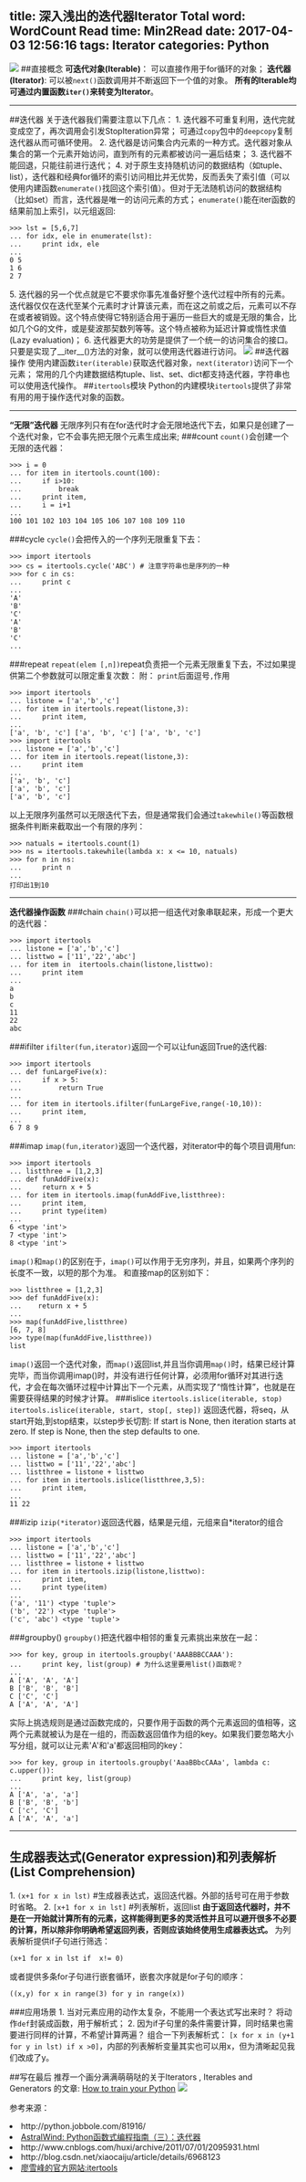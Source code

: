 title: 深入浅出的迭代器Iterator
Total word: WordCount
Read time: Min2Read
date: 2017-04-03 12:56:16
tags: Iterator
categories: Python
---
![](http://7xk19o.com1.z0.glb.clouddn.com/iterable-vs-iterator.png)
##直接概念
**可迭代对象(Iterable)**： 可以直接作用于for循环的对象；
**迭代器(Iterator)**: 可以被``next()``函数调用并不断返回下一个值的对象。
**所有的Iterable均可通过内置函数``iter()``来转变为Iterator**。
<!--more-->

---
##迭代器
关于迭代器我们需要注意以下几点：
1\. 迭代器不可重复利用，迭代完就变成空了，再次调用会引发StopIteration异常；
    可通过``copy``包中的``deepcopy``复制迭代器从而可循环使用。
2\. 迭代器是访问集合内元素的一种方式。迭代器对象从集合的第一个元素开始访问，直到所有的元素都被访问一遍后结束；
3\. 迭代器不能回退，只能往前进行迭代；
4\. 对于原生支持随机访问的数据结构（如tuple、list），迭代器和经典for循环的索引访问相比并无优势，反而丢失了索引值（可以使用内建函数``enumerate()``找回这个索引值）。但对于无法随机访问的数据结构（比如set）而言，迭代器是唯一的访问元素的方式；
``enumerate()``能在iter函数的结果前加上索引，以元组返回:
```
>>> lst = [5,6,7]
... for idx, ele in enumerate(lst):
...     print idx, ele
...     
0 5
1 6
2 7
```
5\. 迭代器的另一个优点就是它不要求你事先准备好整个迭代过程中所有的元素。迭代器仅仅在迭代至某个元素时才计算该元素，而在这之前或之后，元素可以不存在或者被销毁。这个特点使得它特别适合用于遍历一些巨大的或是无限的集合，比如几个G的文件，或是斐波那契数列等等。这个特点被称为延迟计算或惰性求值(Lazy evaluation)；
6\. 迭代器更大的功劳是提供了一个统一的访问集合的接口。只要是实现了__iter__()方法的对象，就可以使用迭代器进行访问。
![](http://7xk19o.com1.z0.glb.clouddn.com/python-advanced-building-on-the-foundation-102-638.jpg)
##迭代器操作
使用内建函数``iter(iterable)``获取迭代器对象，``next(iterator)``访问下一个元素；
常用的几个内建数据结构tuple、list、set、dict都支持迭代器，字符串也可以使用迭代操作。
##``itertools``模块
Python的内建模块``itertools``提供了非常有用的用于操作迭代对象的函数。

---
**“无限”迭代器**
无限序列只有在for迭代时才会无限地迭代下去，如果只是创建了一个迭代对象，它不会事先把无限个元素生成出来;
###count
``count()``会创建一个无限的迭代器：
```
>>> i = 0  
... for item in itertools.count(100):  
...     if i>10:  
...         break  
...     print item,
...     i = i+1 
...      
100 101 102 103 104 105 106 107 108 109 110
```
###cycle
``cycle()``会把传入的一个序列无限重复下去：
```
>>> import itertools
>>> cs = itertools.cycle('ABC') # 注意字符串也是序列的一种
>>> for c in cs:
...     print c
...
'A'
'B'
'C'
'A'
'B'
'C'
...
```
###repeat
``repeat(elem [,n])``repeat负责把一个元素无限重复下去，不过如果提供第二个参数就可以限定重复次数：
附： ``print``后面逗号``,``作用
```
>>> import itertools  
... listone = ['a','b','c']  
... for item in itertools.repeat(listone,3):  
...     print item,  
...     
['a', 'b', 'c'] ['a', 'b', 'c'] ['a', 'b', 'c']
>>> import itertools  
... listone = ['a','b','c']  
... for item in itertools.repeat(listone,3):  
...     print item
...     
['a', 'b', 'c']
['a', 'b', 'c']
['a', 'b', 'c']
```
以上无限序列虽然可以无限迭代下去，但是通常我们会通过``takewhile()``等函数根据条件判断来截取出一个有限的序列：
```
>>> natuals = itertools.count(1)
>>> ns = itertools.takewhile(lambda x: x <= 10, natuals)
>>> for n in ns:
...     print n
...
打印出1到10
```

---
**迭代器操作函数**
###chain
``chain()``可以把一组迭代对象串联起来，形成一个更大的迭代器：
```
>>> import itertools  
... listone = ['a','b','c']  
... listtwo = ['11','22','abc']  
... for item in  itertools.chain(listone,listtwo):  
...     print item
...     
a
b
c
11
22
abc
```
###ifilter
``ifilter(fun,iterator)``返回一个可以让fun返回True的迭代器:
```
>>> import itertools  
... def funLargeFive(x):  
...     if x > 5:  
...         return True  
...       
... for item in itertools.ifilter(funLargeFive,range(-10,10)):  
...     print item,  
...     
6 7 8 9
```
###imap
``imap(fun,iterator)``返回一个迭代器，对iterator中的每个项目调用fun:
```
>>> import itertools  
... listthree = [1,2,3]  
... def funAddFive(x):  
...     return x + 5  
... for item in itertools.imap(funAddFive,listthree):  
...     print item,  
...     print type(item)
...
6 <type 'int'>
7 <type 'int'>
8 <type 'int'>
```
``imap()``和``map()``的区别在于，``imap()``可以作用于无穷序列，并且，如果两个序列的长度不一致，以短的那个为准。
和直接map的区别如下：
```
>>> listthree = [1,2,3]  
>>> def funAddFive(x):     
...    return x + 5  
... 
>>> map(funAddFive,listthree)
[6, 7, 8]
>>> type(map(funAddFive,listthree))
list
```
``imap()``返回一个迭代对象，而``map()``返回list,并且当你调用``map()``时，结果已经计算完毕，而当你调用imap()时，并没有进行任何计算，必须用for循环对其进行迭代，才会在每次循环过程中计算出下一个元素，从而实现了“惰性计算”，也就是在需要获得结果的时候才计算。
###islice
``itertools.islice(iterable, stop)``
``itertools.islice(iterable, start, stop[, step])``
返回迭代器，将seq，从start开始,到stop结束，以step步长切割:
If start is None, then iteration starts at zero. If step is None, then the step defaults to one.
```
>>> import itertools  
... listone = ['a','b','c']  
... listtwo = ['11','22','abc']  
... listthree = listone + listtwo  
... for item in itertools.islice(listthree,3,5):  
...     print item,  
...     
11 22
```
###izip
``izip(*iterator)``返回迭代器，结果是元组，元组来自*iterator的组合
```
>>> import itertools  
... listone = ['a','b','c']  
... listtwo = ['11','22','abc']  
... listthree = listone + listtwo  
... for item in itertools.izip(listone,listtwo):  
...     print item, 
...     print type(item)
...     
('a', '11') <type 'tuple'>
('b', '22') <type 'tuple'>
('c', 'abc') <type 'tuple'>
```
###groupby()
``groupby()``把迭代器中相邻的重复元素挑出来放在一起：
```
>>> for key, group in itertools.groupby('AAABBBCCAAA'):
...     print key, list(group) # 为什么这里要用list()函数呢？
...
A ['A', 'A', 'A']
B ['B', 'B', 'B']
C ['C', 'C']
A ['A', 'A', 'A']
```
实际上挑选规则是通过函数完成的，只要作用于函数的两个元素返回的值相等，这两个元素就被认为是在一组的，而函数返回值作为组的key。如果我们要忽略大小写分组，就可以让元素'A'和'a'都返回相同的key：
```
>>> for key, group in itertools.groupby('AaaBBbcCAAa', lambda c: c.upper()):
...     print key, list(group)
...
A ['A', 'a', 'a']
B ['B', 'B', 'b']
C ['c', 'C']
A ['A', 'A', 'a']
```

---
## 生成器表达式(Generator expression)和列表解析(List Comprehension)
1\. ``(x+1 for x in lst)`` #生成器表达式，返回迭代器。外部的括号可在用于参数时省略。 
2\. ``[x+1 for x in lst]`` #列表解析，返回list
**由于返回迭代器时，并不是在一开始就计算所有的元素，这样能得到更多的灵活性并且可以避开很多不必要的计算，所以除非你明确希望返回列表，否则应该始终使用生成器表达式。**
为列表解析提供if子句进行筛选：
```
(x+1 for x in lst if  x!= 0)
```
或者提供多条for子句进行嵌套循环，嵌套次序就是for子句的顺序：
```
((x,y) for x in range(3) for y in range(x))
```
###应用场景
1\. <i class="fa fa-bullseye" aria-hidden="true"></i>当对元素应用的动作太复杂，不能用一个表达式写出来时？
<i class="fa fa-thumbs-up" aria-hidden="true"></i>将动作``def``封装成函数，用于解析式；
2\. <i class="fa fa-bullseye" aria-hidden="true"></i>因为if子句里的条件需要计算，同时结果也需要进行同样的计算，不希望计算两遍？
<i class="fa fa-thumbs-up" aria-hidden="true"></i>组合一下列表解析式： ``[x for x in (y+1 for y in lst) if x >0]``，内部的列表解析变量其实也可以用x，但为清晰起见我们改成了y。

##写在最后
推荐一个画分满满萌萌哒的关于Iterators , Iterables and Generators 的文章: [How to train your Python](http://fiona-naughton.github.io/blog/2016/06/08/How-to-train-your-Python)
![](http://7xk19o.com1.z0.glb.clouddn.com/iter.png)

参考来源：
<li>http://python.jobbole.com/81916/
<li><a href="http://www.cnblogs.com/huxi/archive/2011/07/01/2095931.html">AstralWind: Python函数式编程指南（三）：迭代器</a>
<li>http://www.cnblogs.com/huxi/archive/2011/07/01/2095931.html
<li>http://blog.csdn.net/xiaocaiju/article/details/6968123
<li><a href="http://www.liaoxuefeng.com/wiki/001374738125095c955c1e6d8bb493182103fac9270762a000/001415616001996f6b32d80b6454caca3d33c965a07611f000">廖雪峰的官方网站:itertools</a>
